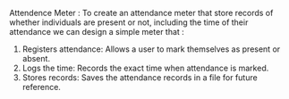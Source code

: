 Attendence Meter : 
To create an attendance meter that store records of whether individuals are present or not, including the time of their attendance we can design a simple meter that :

1. Registers attendance: Allows a user to mark themselves as present or absent.
2. Logs the time: Records the exact time when attendance is marked.
3. Stores records: Saves the attendance records in a file for future reference.
